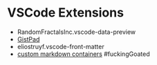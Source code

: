 # VSCode Extensions

- RandomFractalsInc.vscode-data-preview
- [GistPad](https://marketplace.visualstudio.com/items?itemName=vsls-contrib.gistfs)
- eliostruyf.vscode-front-matter
- [custom markdown containers](https://github.com/ickc/vscode-markdown-it-container-dynamic) #fuckingGoated